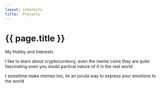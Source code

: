 ```yaml
---
layout: interests
title:  Projects
---
```


# {{ page.title }}


My Hobby and Interests 

I like to learn about cryptocurrency, even the meme coins they are quite fascinating even you doubt partical nature of it in the real world.

I sometime make memes too, its an jocula way to express your emotions to the world
